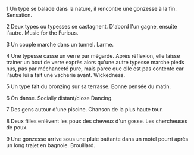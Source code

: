 1 Un type se balade dans la nature, il rencontre une gonzesse à la fin. Sensation.

2 Deux types ou typesses se castagnent. D'abord l'un gagne, ensuite l'autre. Music for the Furious.

3 Un couple marche dans un tunnel. Larme.

4 Une typesse casse un verre par mégarde. Après réflexion, elle laisse trainer un bout de verre exprès alors qu'une autre typesse marche pieds nus, pas par méchanceté pure, mais parce que elle est pas contente car l'autre lui a fait une vacherie avant. Wickedness.

5 Un type fait du bronzing sur sa terrasse. Bonne pensée du matin.

6 On danse. Socially distant/close Dancing.

7 Des gens autour d'une piscine. Chanson de la plus haute tour.

8 Deux filles enlèvent les poux des cheveux d'un gosse. Les chercheuses de poux.

9 Une gonzesse arrive sous une pluie battante dans un motel pourri après un long trajet en bagnole. Brouillard.
